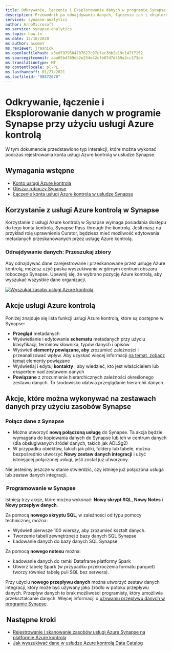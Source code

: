 ```yaml
---
title: Odkrywanie, łączenie i Eksplorowanie danych w programie Synapse przy użyciu usługi Azure kontrolą
description: Przewodnik po odnajdywaniu danych, łączeniu ich i eksplorowaniu w usłudze Synapse
services: synapse-analytics
author: ArnoMicrosoft
ms.service: synapse-analytics
ms.topic: how-to
ms.date: 12/16/2020
ms.author: acomet
ms.reviewer: jrasnick
ms.openlocfilehash: a3ed7979584787627c97cfec3bb2e19c147f7152
ms.sourcegitcommit: aaa65bd769eb2e234e42cfb07d7d459a2cc273ab
ms.translationtype: MT
ms.contentlocale: pl-PL
ms.lasthandoff: 01/27/2021
ms.locfileid: "98872670"
---
```

# <a name="discover-connect-and-explore-data-in-synapse-using-azure-purview"></a>Odkrywanie, łączenie i Eksplorowanie danych w programie Synapse przy użyciu usługi Azure kontrolą 

W tym dokumencie przedstawiono typ interakcji, które można wykonać podczas rejestrowania konta usługi Azure kontrolą w usłudze Synapse. 

## <a name="prerequisites"></a>Wymagania wstępne 

- [Konto usługi Azure kontrolą](../../purview/create-catalog-portal.md) 
- [Obszar roboczy Synapse](../quickstart-create-workspace.md) 
- [Łączenie konta usługi Azure kontrolą w usłudze Synapse](quickstart-connect-azure-purview.md) 

## <a name="using-azure-purview-in-synapse"></a>Korzystanie z usługi Azure kontrolą w Synapse 

Korzystanie z usługi Azure kontrolą w Synapse wymaga posiadania dostępu do tego konta kontrolą. Synapse Pass-through the kontrolą. Jeśli masz na przykład rolę uprawnienia Curator, będziesz mieć możliwość edytowania metadanych przeskanowanych przez usługę Azure kontrolą. 

### <a name="data-discovery-search-datasets"></a>Odnajdywanie danych: Przeszukaj zbiory 

Aby odnajdywać dane zarejestrowane i przeskanowane przez usługę Azure kontrolą, możesz użyć paska wyszukiwania w górnym centrum obszaru roboczego Synapse. Upewnij się, że wybrano pozycję Azure kontrolą, aby wyszukać wszystkie dane organizacji. 

[![Wyszukaj zasoby usługi Azure kontrolą](./media/purview-access.png)](./media/purview-access.png#lightbox)

## <a name="azure-purview-actions"></a>Akcje usługi Azure kontrolą 

Poniżej znajduje się lista funkcji usługi Azure kontrolą, które są dostępne w Synapse: 
- **Przegląd** metadanych 
- Wyświetlanie i edytowanie **schematu** metadanych przy użyciu klasyfikacji, terminów słownika, typów danych i opisów 
- Wyświetl **elementy powiązane, aby** zrozumieć zależności i przeanalizować wpływ. Aby uzyskać więcej informacji [na temat, zobacz temat](../../purview/catalog-lineage-user-guide.md) elementy powiązane
- Wyświetlaj i edytuj **kontakty** , aby wiedzieć, kto jest właścicielem lub ekspertem nad zestawem danych 
- **Powiązane** z zrozumienie hierarchicznych zależności określonego zestawu danych. To środowisko ułatwia przeglądanie hierarchii danych.

## <a name="actions-that-you-can-perform-over-datasets-with-synapse-resources"></a>Akcje, które można wykonywać na zestawach danych przy użyciu zasobów Synapse 

### <a name="connect-data-to-synapse"></a>Połącz dane z Synapse 

- Można utworzyć **nową połączoną usługę** do Synapse. Ta akcja będzie wymagana do kopiowania danych do Synapse lub ich w centrum danych (dla obsługiwanych źródeł danych, takich jak ADLSg2) 
- W przypadku obiektów, takich jak pliki, foldery lub tabele, można bezpośrednio utworzyć **Nowy zestaw danych integracji** i użyć istniejącej połączonej usługi, jeśli został już utworzony. 

Nie jesteśmy jeszcze w stanie stwierdzić, czy istnieje już połączona usługa lub zestaw danych integracji. 

###  <a name="develop-in-synapse"></a>Programowanie w Synapse 

Istnieją trzy akcje, które można wykonać: **Nowy skrypt SQL**, **Nowy Notes** i **Nowy przepływ danych**. 

Za pomocą **nowego skryptu SQL**, w zależności od typu pomocy technicznej, można: 
- Wyświetl pierwsze 100 wierszy, aby zrozumieć kształt danych. 
- Tworzenie tabeli zewnętrznej z bazy danych SQL Synapse 
- Ładowanie danych do bazy danych SQL Synapse 
 
Za pomocą **nowego notesu** można: 
- Ładowanie danych do ramki Dataframe platformy Spark 
- Utwórz tabelę Spark (w przypadku przekroczenia formatu parquet) tworzy również tabelę puli SQL bez serwera). 
 
Przy użyciu **nowego przepływu danych** można utworzyć zestaw danych integracji, który może być używany jako źródło w potoku przepływu danych. Przepływ danych to brak możliwości programisty, który umożliwia przekształcanie danych. Więcej informacji o [używaniu przepływu danych w programie Synapse](../quickstart-data-flow.md).

##  <a name="nextsteps"></a>Następne kroki 

- [Rejestrowanie i skanowanie zasobów usługi Azure Synapse na platformie Azure kontrolą](../../purview/register-scan-azure-synapse-analytics.md)
- [Jak wyszukiwać dane w usłudze Azure kontrolą Data Catalog](../../purview/how-to-search-catalog.md)

